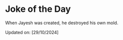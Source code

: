 # Joke of the Day

<!-- #joke -->
When Jayesh was created, he destroyed his own mold.

Updated on: [29/10/2024]
<!-- #jokeEnd -->